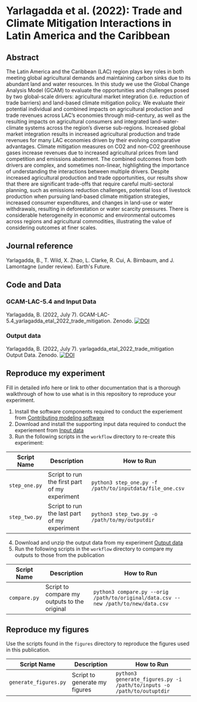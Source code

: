 
# Yarlagadda et al. (2022): Trade and Climate Mitigation Interactions in Latin America and the Caribbean


## Abstract
The Latin America and the Caribbean (LAC) region plays key roles in both meeting global agricultural demands and maintaining carbon sinks due to its abundant land and water resources. In this study we use the Global Change Analysis Model (GCAM) to evaluate the opportunities and challenges posed by two global-scale drivers: agricultural market integration (i.e. reduction of trade barriers) and land-based climate mitigation policy. We evaluate their potential individual and combined impacts on agricultural production and trade revenues across LAC’s economies through mid-century, as well as the resulting impacts on agricultural consumers and integrated land-water-climate systems across the region’s diverse sub-regions. Increased global market integration results in increased agricultural production and trade revenues for many LAC economies driven by their evolving comparative advantages. Climate mitigation measures on CO2 and non-CO2 greenhouse gases increase revenues due to increased agricultural prices from land competition and emissions abatement. The combined outcomes from both drivers are complex, and sometimes non-linear, highlighting the importance of understanding the interactions between multiple drivers. Despite increased agricultural production and trade opportunities, our results show that there are significant trade-offs that require careful multi-sectoral planning, such as emissions reduction challenges, potential loss of livestock production when pursuing land-based climate mitigation strategies, increased consumer expenditures, and changes in land-use or water withdrawals, resulting in deforestation or water scarcity pressures. There is considerable heterogeneity in economic and environmental outcomes across regions and agricultural commodities, illustrating the value of considering outcomes at finer scales.

## Journal reference
Yarlagadda, B., T. Wild, X. Zhao, L. Clarke, R. Cui, A. Birnbaum, and J. Lamontagne (under review). Earth's Future.

## Code and Data
### GCAM-LAC-5.4 and Input Data
Yarlagadda, B. (2022, July 7). GCAM-LAC-5.4_yarlagadda_etal_2022_trade_mitigation. Zenodo. 
[![DOI](https://zenodo.org/badge/DOI/10.5281/zenodo.6807291.svg)](https://doi.org/10.5281/zenodo.6807291)

### Output data
Yarlagadda, B. (2022, July 7). yarlagadda_etal_2022_trade_mitigation Output Data. Zenodo. 
[![DOI](https://zenodo.org/badge/DOI/10.5281/zenodo.6807540.svg)](https://doi.org/10.5281/zenodo.6807540)


## Reproduce my experiment
Fill in detailed info here or link to other documentation that is a thorough walkthrough of how to use what is in this repository to reproduce your experiment.


1. Install the software components required to conduct the experiement from [Contributing modeling software](#contributing-modeling-software)
2. Download and install the supporting input data required to conduct the experiement from [Input data](#input-data)
3. Run the following scripts in the `workflow` directory to re-create this experiment:

| Script Name | Description | How to Run |
| --- | --- | --- |
| `step_one.py` | Script to run the first part of my experiment | `python3 step_one.py -f /path/to/inputdata/file_one.csv` |
| `step_two.py` | Script to run the last part of my experiment | `python3 step_two.py -o /path/to/my/outputdir` |

4. Download and unzip the output data from my experiment [Output data](#output-data)
5. Run the following scripts in the `workflow` directory to compare my outputs to those from the publication

| Script Name | Description | How to Run |
| --- | --- | --- |
| `compare.py` | Script to compare my outputs to the original | `python3 compare.py --orig /path/to/original/data.csv --new /path/to/new/data.csv` |

## Reproduce my figures
Use the scripts found in the `figures` directory to reproduce the figures used in this publication.

| Script Name | Description | How to Run |
| --- | --- | --- |
| `generate_figures.py` | Script to generate my figures | `python3 generate_figures.py -i /path/to/inputs -o /path/to/outuptdir` |
